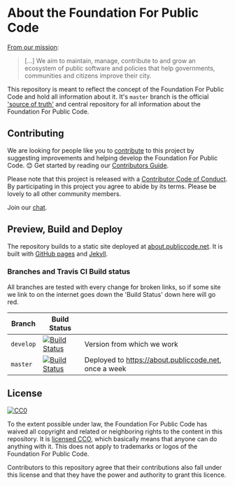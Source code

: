 # About the Foundation For Public Code

[From our mission](mission/index.md):

> [...] We aim to maintain, manage, contribute to and grow an ecosystem of public software and policies that help governments, communities and citizens improve their city.

This repository is meant to reflect the concept of the Foundation For Public Code and hold all information about it.
It's `master` branch is the official ['source of truth'](GOVERNANCE.md) and central repository for all information about the Foundation For Public Code.

## Contributing

We are looking for people like you to [contribute](CONTRIBUTING.md) to this project by suggesting improvements and helping develop the Foundation For Public Code. 😊 Get started by reading our [Contributors Guide](CONTRIBUTING.md).

Please note that this project is released with a [Contributor Code of Conduct](CODE_OF_CONDUCT.md). By participating in this project you agree to abide by its terms. Please be lovely to all other community members.

Join our [chat](https://riot.im/app/#/room/#publiccodenet:matrix.org).

## Preview, Build and Deploy

The repository builds to a static site deployed at [about.publiccode.net](https://about.publiccode.net/). It is built with [GitHub pages](https://pages.github.com) and [Jekyll](https://jekyllrb.com/).

### Branches and Travis CI Build status

All branches are tested with every change for broken links, so if some site we link to on the internet goes down the 'Build Status' down here will go red.

| Branch | Build Status | |
|----|----|----|
| `develop` | [![Build Status](https://travis-ci.org/publiccodenet/about.svg?branch=develop)](https://travis-ci.org/publiccodenet/about/branches) | Version from which we work |
| `master` | [![Build Status](https://travis-ci.org/publiccodenet/about.svg?branch=master)](https://travis-ci.org/publiccodenet/about/branches) | Deployed to <https://about.publiccode.net>, once a week |

## License

[![CC0](https://licensebuttons.net/p/zero/1.0/88x31.png)](https://creativecommons.org/publicdomain/zero/1.0/)

To the extent possible under law, the Foundation For Public Code has waived all copyright and related or neighboring rights to the content in this repository. It is [licensed CCO](https://creativecommons.org/publicdomain/zero/1.0/), which basically means that anyone can do anything with it. This does not apply to trademarks or logos of the Foundation For Public Code.

Contributors to this repository agree that their contributions also fall under this license and that they have the power and authority to grant this licence.
